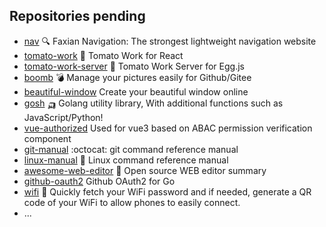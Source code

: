 ## Repositories pending
- [nav](https://github.com/xjh22222228/nav) 🔍 Faxian Navigation: The strongest lightweight navigation website
- [tomato-work](https://github.com/xjh22222228/tomato-work) 🍅 Tomato Work for React
- [tomato-work-server](https://github.com/xjh22222228/tomato-work-server) 🍅 Tomato Work Server for Egg.js
- [boomb](https://github.com/xjh22222228/boomb) 💣 Manage your pictures easily for Github/Gitee
- [beautiful-window](https://github.com/xjh22222228/beautiful-window) Create your beautiful window online
- [gosh](https://github.com/xjh22222228/gosh) 🛺 Golang utility library, With additional functions such as JavaScript/Python!
- [vue-authorized](https://github.com/xjh22222228/vue-authorized) Used for vue3 based on ABAC permission verification component
- [git-manual](https://github.com/xjh22222228/git-manual) :octocat: git command reference manual
- [linux-manual](https://github.com/xjh22222228/linux-manual) 🐧 Linux command reference manual
- [awesome-web-editor](https://github.com/xjh22222228/awesome-web-editor) 🔨 Open source WEB editor summary
- [github-oauth2](https://github.com/xjh22222228/github-oauth2) Github OAuth2 for Go
- [wifi](https://github.com/xjh22222228/wifi) 📶 Quickly fetch your WiFi password and if needed, generate a QR code of your WiFi to allow phones to easily connect.
- ...
